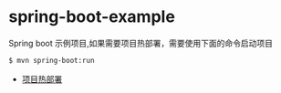 # spring-boot-example

Spring boot 示例项目,如果需要项目热部署，需要使用下面的命令启动项目

``` bash
$ mvn spring-boot:run
```

* [项目热部署](https://juejin.im/entry/586147681b69e675fcd159ed)